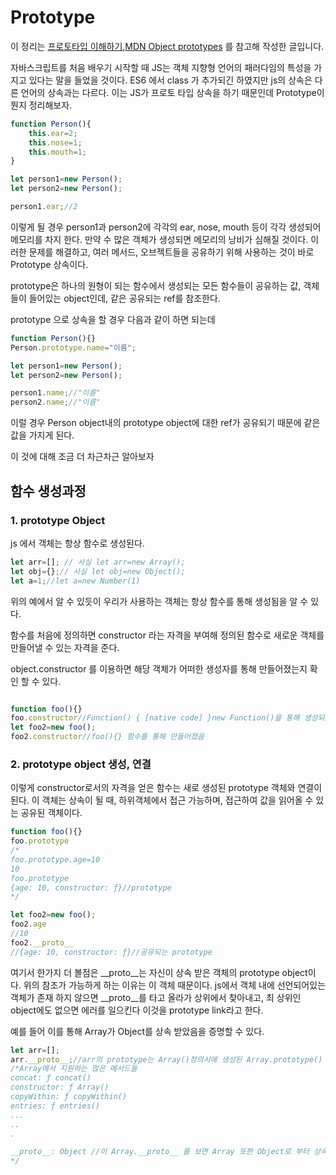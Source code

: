 # Prototype 

이 정리는 [프로토타입 이해하기](https://medium.com/@bluesh55/javascript-prototype-%EC%9D%B4%ED%95%B4%ED%95%98%EA%B8%B0-f8e67c286b67),[MDN Object prototypes](https://developer.mozilla.org/ko/docs/Learn/JavaScript/Objects/Object_prototypes) 를 참고해 작성한 글입니다. 

자바스크립트를 처음 배우기 시작할 때 JS는 객체 지향형 언어의 패러다임의 특성을 가지고 있다는 말을 들었을 것이다. ES6 에서 class 가 추가되긴 하였지만 js의 상속은 다른 언어의 상속과는 다르다. 이는 JS가 프로토 타입 상속을 하기 때문인데 Prototype이 뭔지 정리해보자. 

```js
function Person(){
    this.ear=2;
    this.nose=1;
    this.mouth=1;
}

let person1=new Person();
let person2=new Person();

person1.ear;//2

```

이렇게 될 경우 person1과 person2에 각각의 ear, nose, mouth 등이 각각 생성되어 메모리를 차지 한다. 만약 수 많은 객체가 생성되면 메모리의 낭비가 심해질 것이다. 이러한 문제를 해결하고, 여러 메서드, 오브젝트들을 공유하기 위해 사용하는 것이 바로 Prototype 상속이다.

prototype은 하나의 원형이 되는 함수에서 생성되는 모든 함수들이 공유하는 값, 객체들이 들어있는 object인데, 같은 공유되는 ref를 참조한다.

prototype 으로 상속을 할 경우 다음과 같이 하면 되는데
```js
function Person(){}
Person.prototype.name="이름";

let person1=new Person();
let person2=new Person();

person1.name;//"이름"
person2.name;//"이름"
```
이럴 경우 Person object내의 prototype object에 대한 ref가 공유되기 때문에 같은 값을 가지게 된다. 

이 것에 대해 조금 더 차근차근 알아보자

## 함수 생성과정
### 1. prototype Object 

js 에서 객체는 항상 함수로 생성된다. 
```js
let arr=[]; // 사실 let arr=new Array();
let obj={};// 사실 let obj=new Object();
let a=1;//let a=new Number(1)
```
위의 예에서 알 수 있듯이 우리가 사용하는 객체는 항상 함수를 통해 생성됨을 알 수 있다. 

함수를 처음에 정의하면 constructor 라는 자격을 부여해 정의된 함수로 새로운 객체를 만들어낼 수 있는 자격을 준다. 

object.constructor 를 이용하면 해당 객체가 어떠한 생성자를 통해 만들어졌는지 확인 할 수 있다. 

```js

function foo(){}
foo.constructor//Function() { [native code] }new Function()을 통해 생성되었음을 알 수 있다. 
let foo2=new foo();
foo2.constructor//foo(){} 함수를 통해 만들어졌음
```



### 2. prototype object 생성, 연결 
이렇게 constructor로서의 자격을 얻은 함수는 새로 생성된 prototype 객체와 연결이 된다. 이 객체는 상속이 될 때, 하위객체에서 접근 가능하며, 접근하여 값을 읽어올 수 있는 공유된 객체이다.

```js
function foo(){}
foo.prototype
/*
foo.prototype.age=10
10
foo.prototype
{age: 10, constructor: ƒ}//prototype
*/

let foo2=new foo();
foo2.age
//10
foo2.__proto__
//{age: 10, constructor: ƒ}//공유되는 prototype
```
여기서 한가지 더 볼점은 __proto__는 자신이 상속 받은 객체의 prototype object이다. 위의 참조가 가능하게 하는 이유는 이 객체 때문이다. 
js에서 객체 내에 선언되어있는 객체가 존재 하지 않으면 __proto__를 타고 올라가 상위에서 찾아내고, 최 상위인 object에도 없으면 에러를 일으킨다 이것을 prototype link라고 한다. 

예를 들어 이를 통해 Array가 Object를 상속 받았음을 증명할 수 있다. 

```js
let arr=[];
arr.__proto__;//arr의 prototype는 Array()정의시에 생성된 Array.prototype()
/*Array에서 지원하는 많은 메서드들
concat: ƒ concat()
constructor: ƒ Array()
copyWithin: ƒ copyWithin()
entries: ƒ entries()
...
..
.

__proto__: Object //이 Array.__proto__ 를 보면 Array 또한 Object로 부터 상속받아 생성되었음을 알 수 있다. 
*/
```



